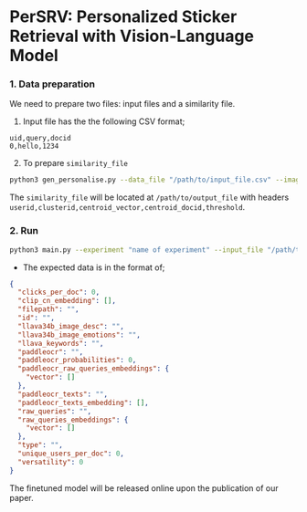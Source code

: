 # PerSRV: Personalized Sticker Retrieval with Vision-Language Model

### 1. Data preparation
We need to prepare two files: input files and a similarity file.

1. Input file has the the following CSV format;
```
uid,query,docid
0,hello,1234
```

2. To prepare `similarity_file`
```bash 
python3 gen_personalise.py --data_file "/path/to/input_file.csv" --image_dir "/path/to/image_dir" --output_dir "/path/to/output_file"
```
The `similarity_file` will be located at `/path/to/output_file` with headers `userid,clusterid,centroid_vector,centroid_docid,threshold`.

### 2. Run
```bash
python3 main.py --experiment "name of experiment" --input_file "/path/to/input_file.csv" --similarity_file "/path/to/similarity_file.csv" --output_dir "/path/to/output_dir" --counts 10 20 50 --hyp1 0.3 --hyp2 0 --hyp3 1.0 --size 100
```

* The expected data is in the format of;
```json
{
  "clicks_per_doc": 0,
  "clip_cn_embedding": [],
  "filepath": "",
  "id": "",
  "llava34b_image_desc": "",
  "llava34b_image_emotions": "",
  "llava_keywords": "",
  "paddleocr": "",
  "paddleocr_probabilities": 0,
  "paddleocr_raw_queries_embeddings": {
    "vector": []
  },
  "paddleocr_texts": "",
  "paddleocr_texts_embedding": [],
  "raw_queries": "",
  "raw_queries_embeddings": {
    "vector": []
  },
  "type": "",
  "unique_users_per_doc": 0,
  "versatility": 0
}

```

The finetuned model will be released online upon the publication of our paper.
